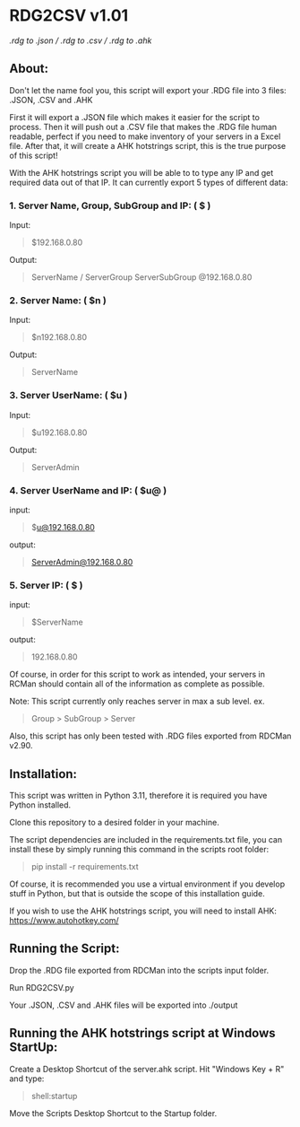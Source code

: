# RDG2CSV v1.01
*.rdg to .json / .rdg to .csv / .rdg to .ahk*

## About:

Don't let the name fool you, this script will export your .RDG file into 3 files: .JSON, .CSV and .AHK

First it will export a .JSON file which makes it easier for the script to process. Then it will push out a .CSV file that makes the .RDG file human readable, perfect if you need to make inventory of your servers in a Excel file. After that, it will create a AHK hotstrings script, this is the true purpose of this script!

With the AHK hotstrings script you will be able to to type any IP and get required data out of that IP. It can currently export 5 types of different data:

### 1. Server Name, Group, SubGroup and IP: ( $ )
Input:
> $192.168.0.80
 
Output:
> ServerName / ServerGroup ServerSubGroup @192.168.0.80

### 2. Server Name: ( $n )
Input:
> $n192.168.0.80
 
Output:
> ServerName

### 3. Server UserName: ( $u )
Input:
> $u192.168.0.80

Output:
> ServerAdmin

### 4. Server UserName and IP: ( $u@ )
input:
> $u@192.168.0.80

output:
> ServerAdmin@192.168.0.80

### 5. Server IP: ( $ )
input:
> $ServerName

output:
> 192.168.0.80

Of course, in order for this script to work as intended, your servers in RCMan should contain all of the information as complete as possible.

Note: This script currently only reaches server in max a sub level. ex.
> Group > SubGroup > Server

Also, this script has only been tested with .RDG files exported from RDCMan v2.90.

## Installation:

This script was written in Python 3.11, therefore it is required you have Python installed.

Clone this repository to a desired folder in your machine.

The script dependencies are included in the requirements.txt file, you can install these by simply running this command in the scripts root folder:
> pip install -r requirements.txt

Of course, it is recommended you use a virtual environment if you develop stuff in Python, but that is outside the scope of this installation guide.

If you wish to use the AHK hotstrings script, you will need to install AHK: https://www.autohotkey.com/

## Running the Script:

Drop the .RDG file exported from RDCMan into the scripts input folder.

Run RDG2CSV.py

Your .JSON, .CSV and .AHK files will be exported into ./output

## Running the AHK hotstrings script at Windows StartUp:

Create a Desktop Shortcut of the server.ahk script. Hit "Windows Key + R" and type:
>shell:startup

Move the Scripts Desktop Shortcut to the Startup folder.